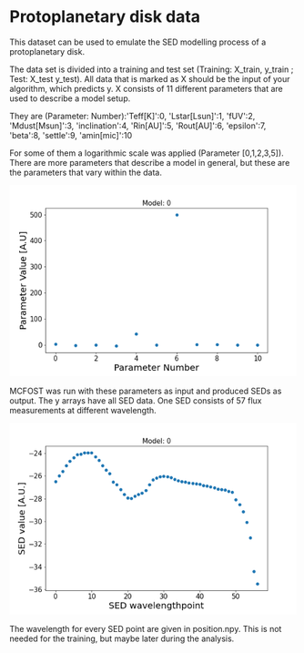 # Protoplanetary disk data

This dataset can be used to emulate the SED modelling process of a protoplanetary disk.

The data set is divided into a training and test set (Training: X_train, y_train ; Test: X_test y_test).
All data that is marked as X should be the input of your algorithm, which predicts y.
X consists of 11 different parameters that are used to describe a model setup.

They are (Parameter: Number):'Teff[K]':0, 'Lstar[Lsun]':1, 'fUV':2, 'Mdust[Msun]':3, 'inclination':4, 'Rin[AU]':5, 'Rout[AU]':6, 'epsilon':7, 'beta':8, 'settle':9, 'amin[mic]':10

For some of them a logarithmic scale was applied (Parameter [0,1,2,3,5]).
There are more parameters that describe a model in general, but these are the parameters that vary within the data.  

![Here you can see how X_train[0] looks like.](../../images/input_0.png) 

MCFOST was run with these parameters as input and produced SEDs as output.
The y arrays have all SED data. One SED consists of 57 flux measurements at different wavelength.  

![Here you can see how y_train[0] looks like.](../../images/output_0.png) 

The wavelength for every SED point are given in position.npy. This is not needed for the training, but maybe later during the analysis.

